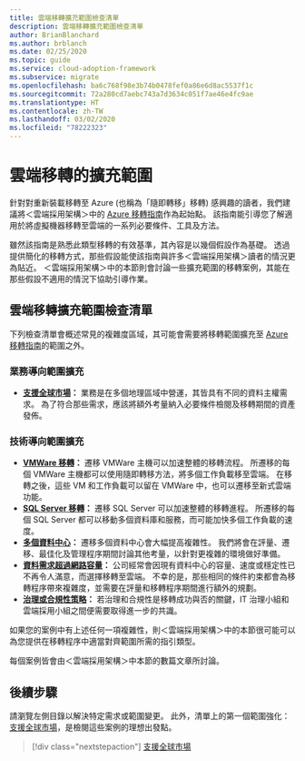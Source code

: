 ```yaml
---
title: 雲端移轉擴充範圍檢查清單
description: 雲端移轉擴充範圍檢查清單
author: BrianBlanchard
ms.author: brblanch
ms.date: 02/25/2020
ms.topic: guide
ms.service: cloud-adoption-framework
ms.subservice: migrate
ms.openlocfilehash: ba6c768f98e3b74b0478fef0a86e6d8ac5537f1c
ms.sourcegitcommit: 72a280cd7aebc743a7d3634c051f7ae46e4fc9ae
ms.translationtype: HT
ms.contentlocale: zh-TW
ms.lasthandoff: 03/02/2020
ms.locfileid: "78222323"
---
```

# <a name="expanded-scope-for-cloud-migration"></a>雲端移轉的擴充範圍

針對對重新裝載移轉至 Azure (也稱為「隨即轉移」移轉) 感興趣的讀者，我們建議將＜雲端採用架構＞中的 [Azure 移轉指南](../azure-migration-guide/index.md)作為起始點。 該指南能引導您了解適用於將虛擬機器移轉至雲端的一系列必要條件、工具及方法。

雖然該指南是熟悉此類型移轉的有效基準，其內容是以幾個假設作為基礎。 透過提供簡化的移轉方式，那些假設能使該指南與許多＜雲端採用架構＞讀者的情況更為貼近。 ＜雲端採用架構＞中的本節則會討論一些擴充範圍的移轉案例，其能在那些假設不適用的情況下協助引導作業。

## <a name="cloud-migration-expanded-scope-checklist"></a>雲端移轉擴充範圍檢查清單

下列檢查清單會概述常見的複雜度區域，其可能會需要將移轉範圍擴充至 [Azure 移轉指南](../azure-migration-guide/index.md)的範圍之外。

### <a name="business-driven-scope-expansion"></a>業務導向範圍擴充

- **[支援全球市場](../../decision-guides/regions/index.md)：** 業務是在多個地理區域中營運，其皆具有不同的資料主權需求。 為了符合那些需求，應該將額外考量納入必要條件檢閱及移轉期間的資產發佈。

### <a name="technology-driven-scope-expansion"></a>技術導向範圍擴充

- **[VMWare 移轉](./vmware-host.md)：** 遷移 VMWare 主機可以加速整體的移轉流程。 所遷移的每個 VMWare 主機都可以使用隨即轉移方法，將多個工作負載移至雲端。 在移轉之後，這些 VM 和工作負載可以留在 VMWare 中，也可以遷移至新式雲端功能。
- **[SQL Server 移轉](./sql-migration.md)：** 遷移 SQL Server 可以加速整體的移轉進程。 所遷移的每個 SQL Server 都可以移動多個資料庫和服務，而可能加快多個工作負載的速度。
- **[多個資料中心](./multiple-datacenters.md)：** 遷移多個資料中心會大幅提高複雜性。 我們將會在評量、遷移、最佳化及管理程序期間討論其他考量，以針對更複雜的環境做好準備。
- **[資料需求超過網路容量](./network-capacity-exceeded.md)：** 公司經常會因現有資料中心的容量、速度或穩定性已不再令人滿意，而選擇移轉至雲端。 不幸的是，那些相同的條件約束都會為移轉程序帶來複雜度，並需要在評量和移轉程序期間進行額外的規劃。
- **[治理或合規性策略](./governance-or-compliance.md)：** 若治理和合規性是移轉成功與否的關鍵，IT 治理小組和雲端採用小組之間便需要取得進一步的共識。

如果您的案例中有上述任何一項複雜性，則＜雲端採用架構＞中的本節很可能可以為您提供在移轉程序中適當對齊範圍所需的指引類型。

每個案例皆會由＜雲端採用架構＞中本節的數篇文章所討論。

## <a name="next-steps"></a>後續步驟

請瀏覽左側目錄以解決特定需求或範圍變更。 此外，清單上的第一個範圍強化：[支援全球市場](../../decision-guides/regions/index.md)，是檢閱這些案例的理想出發點。

> [!div class="nextstepaction"]
> [支援全球市場](../../decision-guides/regions/index.md)
